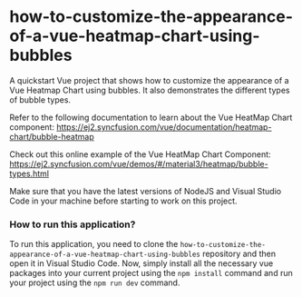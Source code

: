 # how-to-customize-the-appearance-of-a-vue-heatmap-chart-using-bubbles
A quickstart Vue project that shows how to customize the appearance of a Vue Heatmap Chart using bubbles. It also demonstrates the different types of bubble types.
 
Refer to the following documentation to learn about the Vue HeatMap Chart component: 
https://ej2.syncfusion.com/vue/documentation/heatmap-chart/bubble-heatmap

Check out this online example of the Vue HeatMap Chart Component:
https://ej2.syncfusion.com/vue/demos/#/material3/heatmap/bubble-types.html

Make sure that you have the latest versions of NodeJS and Visual Studio Code in your machine before starting to work on this project.

### How to run this application?
To run this application, you need to clone the `how-to-customize-the-appearance-of-a-vue-heatmap-chart-using-bubbles` repository and then open it in Visual Studio Code. Now, simply install all the necessary vue packages into your current project using the `npm install` command and run your project using the `npm run dev` command.
